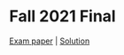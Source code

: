# Fall 2021 Final

[Exam paper](https://nbviewer.org/github/i-TechX/iTechX/blob/file-base/courses/CS181/CS181.01_Fall_2021/Exam%20%E8%80%83%E8%AF%95/F21%20CS181%20Final.pdf) | [Solution](https://nbviewer.org/github/i-TechX/iTechX/blob/file-base/courses/CS181/CS181.01_Fall_2021/Exam%20%E8%80%83%E8%AF%95/F21%20CS181%20FInal%20Solution.pdf)

